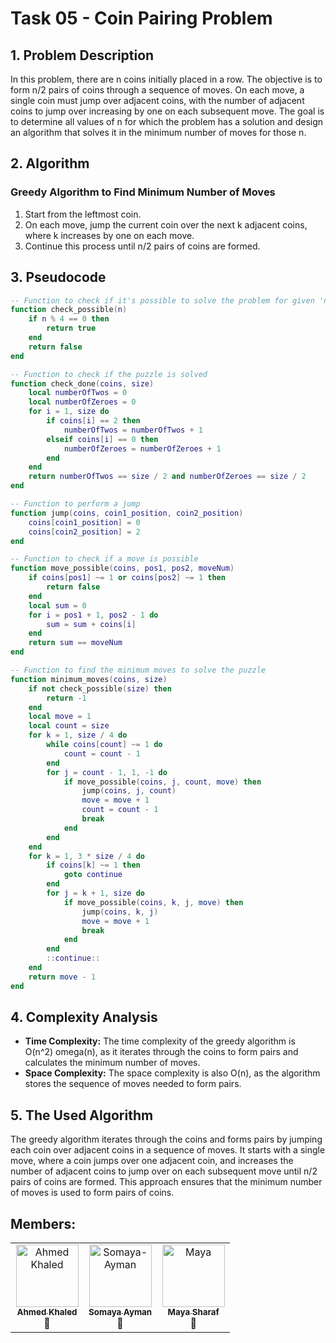 # Task 05 - Coin Pairing Problem

## 1. Problem Description
In this problem, there are n coins initially placed in a row. The objective is to form n/2 pairs of coins through a sequence of moves. On each move, a single coin must jump over adjacent coins, with the number of adjacent coins to jump over increasing by one on each subsequent move. The goal is to determine all values of n for which the problem has a solution and design an algorithm that solves it in the minimum number of moves for those n.

## 2. Algorithm
### Greedy Algorithm to Find Minimum Number of Moves
1. Start from the leftmost coin.
2. On each move, jump the current coin over the next k adjacent coins, where k increases by one on each move.
3. Continue this process until n/2 pairs of coins are formed.

## 3. Pseudocode
```lua
-- Function to check if it's possible to solve the problem for given 'n'
function check_possible(n)
    if n % 4 == 0 then
        return true
    end
    return false
end

-- Function to check if the puzzle is solved
function check_done(coins, size)
    local numberOfTwos = 0
    local numberOfZeroes = 0
    for i = 1, size do
        if coins[i] == 2 then
            numberOfTwos = numberOfTwos + 1
        elseif coins[i] == 0 then
            numberOfZeroes = numberOfZeroes + 1
        end
    end
    return numberOfTwos == size / 2 and numberOfZeroes == size / 2
end

-- Function to perform a jump
function jump(coins, coin1_position, coin2_position)
    coins[coin1_position] = 0
    coins[coin2_position] = 2
end

-- Function to check if a move is possible
function move_possible(coins, pos1, pos2, moveNum)
    if coins[pos1] ~= 1 or coins[pos2] ~= 1 then
        return false
    end
    local sum = 0
    for i = pos1 + 1, pos2 - 1 do
        sum = sum + coins[i]
    end
    return sum == moveNum
end

-- Function to find the minimum moves to solve the puzzle
function minimum_moves(coins, size)
    if not check_possible(size) then
        return -1
    end
    local move = 1
    local count = size
    for k = 1, size / 4 do
        while coins[count] ~= 1 do
            count = count - 1
        end
        for j = count - 1, 1, -1 do
            if move_possible(coins, j, count, move) then
                jump(coins, j, count)
                move = move + 1
                count = count - 1
                break
            end
        end
    end
    for k = 1, 3 * size / 4 do
        if coins[k] ~= 1 then
            goto continue
        end
        for j = k + 1, size do
            if move_possible(coins, k, j, move) then
                jump(coins, k, j)
                move = move + 1
                break
            end
        end
        ::continue::
    end
    return move - 1
end
```

## 4. Complexity Analysis
- **Time Complexity:** The time complexity of the greedy algorithm is O(n^2) omega(n), as it iterates through the coins to form pairs and calculates the minimum number of moves.
- **Space Complexity:** The space complexity is also O(n), as the algorithm stores the sequence of moves needed to form pairs.

## 5. The Used Algorithm
The greedy algorithm iterates through the coins and forms pairs by jumping each coin over adjacent coins in a sequence of moves. It starts with a single move, where a coin jumps over one adjacent coin, and increases the number of adjacent coins to jump over on each subsequent move until n/2 pairs of coins are formed. This approach ensures that the minimum number of moves is used to form pairs of coins.

## Members:
<table>
  <tbody>
    <tr>
      <td align="center" valign="top" width="33.33%"><a href="https://github.com/Ahmed-Khaled-Abdelmaksod"><img src="https://github.com/Ahmed-Khaled-Abdelmaksod.png" width="100px;" alt="Ahmed Khaled"/><br /><sub><b>Ahmed Khaled</b></sub></a><br />🤨</td>
      <td align="center" valign="top" width="33.33%"><a href="https://github.com/Somaya-Ayman"><img src="https://github.com/Somaya-Ayman.png" width="100px;" alt="Somaya-Ayman"/><br /><sub><b>Somaya Ayman</b></sub></a><br />💫</td>
      <td align="center" valign="top" width="33.33%"><a href="https://github.com/MightyMaya"><img src="https://github.com/MightyMaya.png" width="100px;" alt="Maya"/><br /><sub><b>Maya Sharaf</b></sub></a><br />🌷</td>
    </tr>
  </tbody>
</table>
